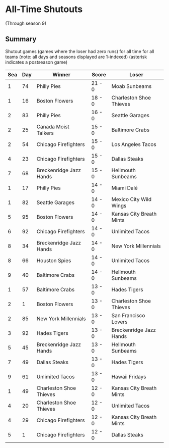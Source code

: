 # All-Time Shutouts
(Through season 9)

## Summary



Shutout games (games where the loser had zero runs) for all time for all teams (note: all days and seasons displayed are 1-indexed) (asterisk indicates a postseason game)


| Sea | Day | Winner | Score | Loser | 
| ------ |------ |------ |------ |------ |
| 1 | 74 | Philly Pies | 21 - 0 | Moab Sunbeams | 
| 1 | 16 | Boston Flowers | 18 - 0 | Charleston Shoe Thieves | 
| 2 | 83 | Philly Pies | 16 - 0 | Seattle Garages | 
| 2 | 25 | Canada Moist Talkers | 15 - 0 | Baltimore Crabs | 
| 2 | 54 | Chicago Firefighters | 15 - 0 | Los Angeles Tacos | 
| 4 | 23 | Chicago Firefighters | 15 - 0 | Dallas Steaks | 
| 7 | 68 | Breckenridge Jazz Hands | 15 - 0 | Hellmouth Sunbeams | 
| 1 | 17 | Philly Pies | 14 - 0 | Miami Dalé | 
| 1 | 82 | Seattle Garages | 14 - 0 | Mexico City Wild Wings | 
| 5 | 95 | Boston Flowers | 14 - 0 | Kansas City Breath Mints | 
| 6 | 92 | Chicago Firefighters | 14 - 0 | Unlimited Tacos | 
| 8 | 34 | Breckenridge Jazz Hands | 14 - 0 | New York Millennials | 
| 8 | 66 | Houston Spies | 14 - 0 | Unlimited Tacos | 
| 9 | 40 | Baltimore Crabs | 14 - 0 | Hellmouth Sunbeams | 
| 1 | 57 | Baltimore Crabs | 13 - 0 | Hades Tigers | 
| 2 | 1 | Boston Flowers | 13 - 0 | Charleston Shoe Thieves | 
| 2 | 85 | New York Millennials | 13 - 0 | San Francisco Lovers | 
| 3 | 92 | Hades Tigers | 13 - 0 | Breckenridge Jazz Hands | 
| 5 | 45 | Breckenridge Jazz Hands | 13 - 0 | Hellmouth Sunbeams | 
| 7 | 49 | Dallas Steaks | 13 - 0 | Hades Tigers | 
| 9 | 61 | Unlimited Tacos | 13 - 0 | Hawaii Fridays | 
| 1 | 49 | Charleston Shoe Thieves | 12 - 0 | Kansas City Breath Mints | 
| 4 | 20 | Charleston Shoe Thieves | 12 - 0 | Unlimited Tacos | 
| 4 | 29 | Chicago Firefighters | 12 - 0 | Kansas City Breath Mints | 
| 5 | 1 | Chicago Firefighters | 12 - 0 | Dallas Steaks | 


